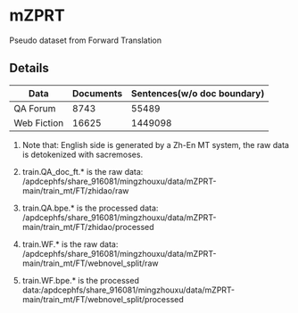 # mZPRT
Pseudo dataset from Forward Translation



## Details

| Data        | Documents | Sentences(w/o doc boundary) |
| ----------- | --------- | --------------------------- |
| QA Forum    | 8743      | 55489                       |
| Web Fiction | 16625     | 1449098                     |

1. Note that: English side is generated by a Zh-En MT system, the raw data is detokenized with sacremoses. 

2. train.QA_doc_ft.* is the raw data:  /apdcephfs/share_916081/mingzhouxu/data/mZPRT-main/train_mt/FT/zhidao/raw

3. train.QA.bpe.* is the processed data: /apdcephfs/share_916081/mingzhouxu/data/mZPRT-main/train_mt/FT/zhidao/processed

4. train.WF.* is the raw data: /apdcephfs/share_916081/mingzhouxu/data/mZPRT-main/train_mt/FT/webnovel_split/raw

5. train.WF.bpe.* is the processed data:/apdcephfs/share_916081/mingzhouxu/data/mZPRT-main/train_mt/FT/webnovel_split/processed

   

